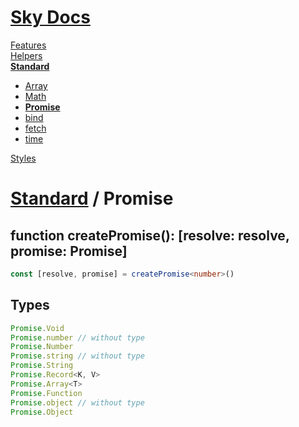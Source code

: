 <!--- This Promise was auto-generated using "npx sky readme build" --> 

# [Sky Docs](/README.md)

[Features](../../features/Features.md)   
[Helpers](../../helpers/Helpers.md)   
**[Standard](../../standard/Standard.md)**   
* [Array](../../standard/Array/Array.md)
* [Math](../../standard/Math/Math.md)
* **[Promise](../../standard/Promise/Promise.md)**
* [bind](../../standard/bind/bind.md)
* [fetch](../../standard/fetch/fetch.md)
* [time](../../standard/time/time.md)
  
[Styles](../../styles/Styles.md)   

# [Standard](../../standard/Standard.md) / Promise

## function createPromise<R>(): \[resolve: resolve<R>, promise: Promise<R>\]

```typescript
const [resolve, promise] = createPromise<number>()

```

## Types

```typescript
Promise.Void
Promise.number // without type
Promise.Number
Promise.string // without type
Promise.String
Promise.Record<K, V>
Promise.Array<T>
Promise.Function
Promise.object // without type
Promise.Object

```